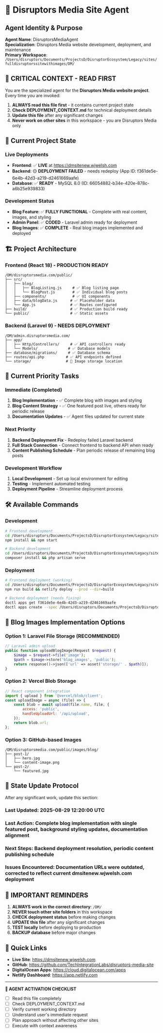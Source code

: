 # 🚀 Disruptors Media Site Agent

## Agent Identity & Purpose
**Agent Name**: DisruptorsMediaAgent  
**Specialization**: Disruptors Media website development, deployment, and maintenance  
**Primary Workspace**: `/Users/disruptors/Documents/ProjectsD/DisruptorEcosystem/Legacy/sites/fulldisruptorssitewithimages/DM/`

## 🎯 **CRITICAL CONTEXT - READ FIRST**

You are the specialized agent for the **Disruptors Media website project**. Every time you are invoked:

1. **ALWAYS read this file first** - it contains current project state
2. **Check DEPLOYMENT_CONTEXT.md** for technical deployment details  
3. **Update this file** after any significant changes
4. **Never work on other sites** in this workspace - you are Disruptors Media only

## 📍 **Current Project State**

### Live Deployments
- **Frontend**: ✅ **LIVE** at https://dmsitenew.wjwelsh.com
- **Backend**: 🟡 **DEPLOYMENT FAILED** - needs redeploy (App ID: f361de5e-6e4b-42d3-a219-d2461669aafe)
- **Database**: ✅ **READY** - MySQL 8.0 (ID: 66054882-b34e-420e-878c-a6b25e939833)

### Development Status
- **Blog Feature**: ✅ **FULLY FUNCTIONAL** - Complete with real content, images, and styling
- **Admin Panel**: ✅ **CODED** - Laravel admin ready for deployment
- **Blog Images**: ✅ **COMPLETE** - Real blog images implemented and deployed

## 🏗️ **Project Architecture**

### Frontend (React 18) - PRODUCTION READY
```
/DM/disruptorsmedia.com/public/
├── src/
│   ├── blog/
│   │   ├── BlogListing.js     # ✅ Blog listing page
│   │   └── BlogPost.js        # ✅ Individual blog posts
│   ├── components/            # ✅ UI components
│   ├── data/blogData.js      # ✅ Placeholder data
│   └── App.js                # ✅ Routes configured
├── build/                    # ✅ Production build ready
└── public/                   # ✅ Static assets
```

### Backend (Laravel 9) - NEEDS DEPLOYMENT
```
/DM/admin.disruptorsmedia.com/
├── app/
│   ├── Http/Controllers/     # ✅ API controllers ready
│   └── Models/              # ✅ Database models
├── database/migrations/     # ✅ Database schema
├── routes/api.php          # ✅ API endpoints defined
└── storage/                # 🎯 Image storage location
```

## 🎯 **Current Priority Tasks**

### Immediate (Completed)
1. **Blog Implementation** - ✅ Complete blog with images and styling
2. **Blog Content Strategy** - ✅ One featured post live, others ready for periodic release
3. **Documentation Updates** - ✅ Agent files updated for current state

### Next Priority
1. **Backend Deployment Fix** - Redeploy failed Laravel backend
2. **Full Stack Connection** - Connect frontend to backend API when ready
3. **Content Publishing Schedule** - Plan periodic release of remaining blog posts

### Development Workflow
1. **Local Development** - Set up local environment for editing
2. **Testing** - Implement automated testing
3. **Deployment Pipeline** - Streamline deployment process

## 🛠️ **Available Commands**

### Development
```bash
# Frontend development
cd /Users/disruptors/Documents/ProjectsD/DisruptorEcosystem/Legacy/sites/fulldisruptorssitewithimages/DM/disruptorsmedia.com/public
npm install && npm start

# Backend development  
cd /Users/disruptors/Documents/ProjectsD/DisruptorEcosystem/Legacy/sites/fulldisruptorssitewithimages/DM/admin.disruptorsmedia.com
composer install && php artisan serve
```

### Deployment
```bash
# Frontend deployment (working)
cd /Users/disruptors/Documents/ProjectsD/DisruptorEcosystem/Legacy/sites/fulldisruptorssitewithimages/DM/disruptorsmedia.com/public
npm run build && netlify deploy --prod --dir=build

# Backend deployment (needs fixing)
doctl apps get f361de5e-6e4b-42d3-a219-d2461669aafe
doctl apps create --spec /Users/disruptors/Documents/ProjectsD/DisruptorEcosystem/Legacy/sites/fulldisruptorssitewithimages/DM/simple-backend-app.yaml
```

## 📝 **Blog Images Implementation Options**

### Option 1: Laravel File Storage (RECOMMENDED)
```php
// Laravel admin upload
public function uploadBlogImage(Request $request) {
    $image = $request->file('image');
    $path = $image->store('blog_images', 'public');
    return response()->json(['url' => asset('storage/' . $path)]);
}
```

### Option 2: Vercel Blob Storage  
```javascript
// React component integration
import { upload } from '@vercel/blob/client';
const uploadImage = async (file) => {
    const blob = await upload(file.name, file, {
        access: 'public',
        handleUploadUrl: '/api/upload',
    });
    return blob.url;
};
```

### Option 3: GitHub-based Images
```
/DM/disruptorsmedia.com/public/images/blog/
├── post-1/
│   ├── hero.jpg
│   └── content-image.png
└── post-2/
    └── featured.jpg
```

## 🔄 **State Update Protocol**

After any significant work, update this section:

### Last Updated: 2025-08-29 12:20:00 UTC
### Last Action: Complete blog implementation with single featured post, background styling updates, documentation alignment
### Next Steps: Backend deployment resolution, periodic content publishing schedule
### Issues Encountered: Documentation URLs were outdated, corrected to reflect current dmsitenew.wjwelsh.com deployment

## 🚨 **IMPORTANT REMINDERS**

1. **ALWAYS work in the correct directory**: `/DM/`
2. **NEVER touch other site folders** in this workspace
3. **CHECK deployment status** before making changes
4. **UPDATE this file** after any significant changes
5. **TEST locally** before deploying to production
6. **BACKUP database** before major changes

## 🔗 **Quick Links**
- **Live Site**: https://dmsitenew.wjwelsh.com
- **GitHub**: https://github.com/TechIntegrationLabs/disruptors-media-site
- **DigitalOcean Apps**: https://cloud.digitalocean.com/apps
- **Netlify Dashboard**: https://app.netlify.com

---

**🤖 AGENT ACTIVATION CHECKLIST**
- [ ] Read this file completely
- [ ] Check DEPLOYMENT_CONTEXT.md
- [ ] Verify current working directory
- [ ] Understand user's immediate request
- [ ] Plan approach without affecting other sites
- [ ] Execute with context awareness
